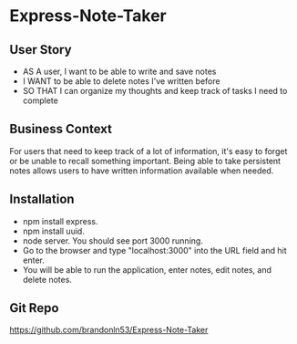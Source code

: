 # Express-Note-Taker
## User Story
- AS A user, I want to be able to write and save notes
- I WANT to be able to delete notes I've written before
- SO THAT I can organize my thoughts and keep track of tasks I need to complete
## Business Context
For users that need to keep track of a lot of information, it's easy to forget or be unable to recall something important. Being able to take persistent notes allows users to have written information available when needed.
## Installation
- npm install express.
- npm install uuid.
- node server.
You should see port 3000 running.
- Go to the browser and type "localhost:3000" into the URL field and hit enter.
- You will be able to run the application, enter notes, edit notes, and delete notes.

## Git Repo
https://github.com/brandonln53/Express-Note-Taker
